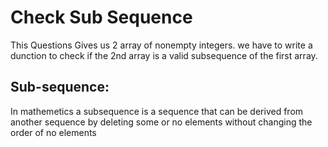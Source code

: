 # Check Sub Sequence

This Questions Gives us 2 array  of nonempty integers. we have to write a dunction to check if the 2nd array is a valid subsequence of the first array.

## Sub-sequence:

In mathemetics a subsequence is a sequence that can be derived from another sequence by deleting some or no elements without changing the order of no elements